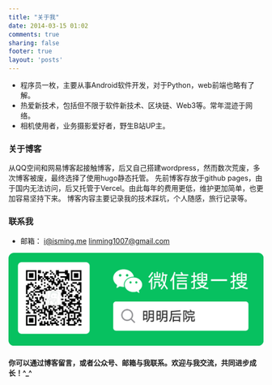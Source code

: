 ```yaml
---
title: "关于我"
date: 2014-03-15 01:02
comments: true
sharing: false
footer: true
layout: 'posts'
---
```





+   程序员一枚，主要从事Android软件开发，对于Python，web前端也略有了解。
+	热爱新技术，包括但不限于软件新技术、区块链、Web3等。常年混迹于网络。   
+	相机使用者，业务摄影爱好者，野生B站UP主。


### 关于博客

从QQ空间和网易博客起接触博客，后又自己搭建wordpress，然而数次荒废，多次博客被废，最终选择了使用hugo静态托管。
先前博客存放于github pages，由于国内无法访问，后又托管于Vercel。由此每年的费用更低，维护更加简单，也更加容易坚持下来。
博客内容主要记录我的技术踩坑，个人随感，旅行记录等。

### 联系我

+ 邮箱： [i@isming.me](mailto:i@isming.me)   [linming1007@gmail.com](mailto:linming1007@gmail.com)

![](/images/wechat-qrcode.png)
	

#### 你可以通过博客留言，或者公众号、邮箱与我联系。欢迎与我交流，共同进步成长！\^_\^
